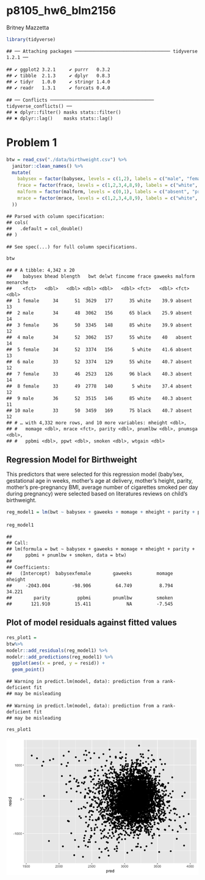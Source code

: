 p8105\_hw6\_blm2156
================
Britney Mazzetta

``` r
library(tidyverse)
```

    ## ── Attaching packages ─────────────────────────────────── tidyverse 1.2.1 ──

    ## ✔ ggplot2 3.2.1     ✔ purrr   0.3.2
    ## ✔ tibble  2.1.3     ✔ dplyr   0.8.3
    ## ✔ tidyr   1.0.0     ✔ stringr 1.4.0
    ## ✔ readr   1.3.1     ✔ forcats 0.4.0

    ## ── Conflicts ────────────────────────────────────── tidyverse_conflicts() ──
    ## ✖ dplyr::filter() masks stats::filter()
    ## ✖ dplyr::lag()    masks stats::lag()

# Problem 1

``` r
btw = read_csv("./data/birthweight.csv") %>%
  janitor::clean_names() %>%
  mutate(
    babysex = factor(babysex, levels = c(1,2), labels = c("male", "female")),
    frace = factor(frace, levels = c(1,2,3,4,8,9), labels = c("white", "black", "asian", "puerto rican", "other", "unknown")),
    malform = factor(malform, levels = c(0,1), labels = c("absent", "present")),
    mrace = factor(mrace, levels = c(1,2,3,4,8,9), labels = c("white", "black", "asian", "puerto rican", "other", "unknown")
  ))
```

    ## Parsed with column specification:
    ## cols(
    ##   .default = col_double()
    ## )

    ## See spec(...) for full column specifications.

``` r
btw
```

    ## # A tibble: 4,342 x 20
    ##    babysex bhead blength   bwt delwt fincome frace gaweeks malform menarche
    ##    <fct>   <dbl>   <dbl> <dbl> <dbl>   <dbl> <fct>   <dbl> <fct>      <dbl>
    ##  1 female     34      51  3629   177      35 white    39.9 absent        13
    ##  2 male       34      48  3062   156      65 black    25.9 absent        14
    ##  3 female     36      50  3345   148      85 white    39.9 absent        12
    ##  4 male       34      52  3062   157      55 white    40   absent        14
    ##  5 female     34      52  3374   156       5 white    41.6 absent        13
    ##  6 male       33      52  3374   129      55 white    40.7 absent        12
    ##  7 female     33      46  2523   126      96 black    40.3 absent        14
    ##  8 female     33      49  2778   140       5 white    37.4 absent        12
    ##  9 male       36      52  3515   146      85 white    40.3 absent        11
    ## 10 male       33      50  3459   169      75 black    40.7 absent        12
    ## # … with 4,332 more rows, and 10 more variables: mheight <dbl>,
    ## #   momage <dbl>, mrace <fct>, parity <dbl>, pnumlbw <dbl>, pnumsga <dbl>,
    ## #   ppbmi <dbl>, ppwt <dbl>, smoken <dbl>, wtgain <dbl>

## Regression Model for Birthweight

This predictors that were selected for this regression model (baby’sex,
gestational age in weeks, mother’s age at delivery, mother’s height,
parity, mother’s pre-pregnancy BMI, average number of cigarettes smoked
per day during pregnancy) were selected based on literatures reviews on
child’s
birthweight.

``` r
reg_model1 = lm(bwt ~ babysex + gaweeks + momage + mheight + parity + ppbmi + pnumlbw + smoken, data = btw)

reg_model1
```

    ## 
    ## Call:
    ## lm(formula = bwt ~ babysex + gaweeks + momage + mheight + parity + 
    ##     ppbmi + pnumlbw + smoken, data = btw)
    ## 
    ## Coefficients:
    ##   (Intercept)  babysexfemale        gaweeks         momage        mheight  
    ##     -2043.004        -98.906         64.749          8.794         34.221  
    ##        parity          ppbmi        pnumlbw         smoken  
    ##       121.910         15.411             NA         -7.545

## Plot of model residuals against fitted values

``` r
res_plot1 = 
btw%>%
modelr::add_residuals(reg_model1) %>%
modelr::add_predictions(reg_model1) %>%
  ggplot(aes(x = pred, y = resid)) +
  geom_point()
```

    ## Warning in predict.lm(model, data): prediction from a rank-deficient fit
    ## may be misleading
    
    ## Warning in predict.lm(model, data): prediction from a rank-deficient fit
    ## may be misleading

``` r
res_plot1
```

![](p8105_hw6_blm2156_files/figure-gfm/unnamed-chunk-4-1.png)<!-- -->
